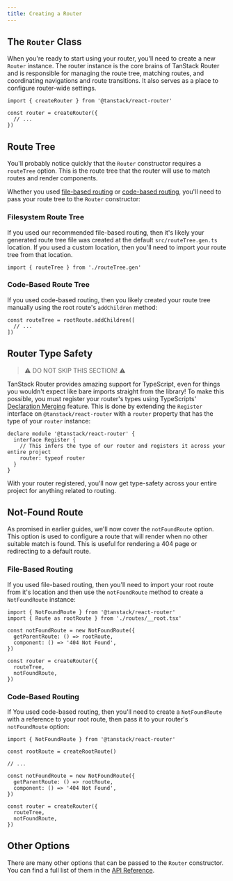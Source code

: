 ```yaml
---
title: Creating a Router
---
```


## The `Router` Class

When you're ready to start using your router, you'll need to create a new `Router` instance. The router instance is the core brains of TanStack Router and is responsible for managing the route tree, matching routes, and coordinating navigations and route transitions. It also serves as a place to configure router-wide settings.

```tsx
import { createRouter } from '@tanstack/react-router'

const router = createRouter({
  // ...
})
```

## Route Tree

You'll probably notice quickly that the `Router` constructor requires a `routeTree` option. This is the route tree that the router will use to match routes and render components.

Whether you used [file-based routing](./guide/route-trees) or [code-based routing](./guide/code-based-routing), you'll need to pass your route tree to the `Router` constructor:

### Filesystem Route Tree

If you used our recommended file-based routing, then it's likely your generated route tree file was created at the default `src/routeTree.gen.ts` location. If you used a custom location, then you'll need to import your route tree from that location.

```tsx
import { routeTree } from './routeTree.gen'
```

### Code-Based Route Tree

If you used code-based routing, then you likely created your route tree manually using the root route's `addChildren` method:

```tsx
const routeTree = rootRoute.addChildren([
  // ...
])
```

## Router Type Safety

> ⚠️ DO NOT SKIP THIS SECTION! ⚠️

TanStack Router provides amazing support for TypeScript, even for things you wouldn't expect like bare imports straight from the library! To make this possible, you must register your router's types using TypeScripts' [Declaration Merging](https://www.typescriptlang.org/docs/handbook/declaration-merging.html) feature. This is done by extending the `Register` interface on `@tanstack/react-router` with a `router` property that has the type of your `router` instance:

```tsx
declare module '@tanstack/react-router' {
  interface Register {
    // This infers the type of our router and registers it across your entire project
    router: typeof router
  }
}
```

With your router registered, you'll now get type-safety across your entire project for anything related to routing.

## Not-Found Route

As promised in earlier guides, we'll now cover the `notFoundRoute` option. This option is used to configure a route that will render when no other suitable match is found. This is useful for rendering a 404 page or redirecting to a default route.

### File-Based Routing

If you used file-based routing, then you'll need to import your root route from it's location and then use the `notFoundRoute` method to create a `NotFoundRoute` instance:

```tsx
import { NotFoundRoute } from '@tanstack/react-router'
import { Route as rootRoute } from './routes/__root.tsx'

const notFoundRoute = new NotFoundRoute({
  getParentRoute: () => rootRoute,
  component: () => '404 Not Found',
})

const router = createRouter({
  routeTree,
  notFoundRoute,
})
```

### Code-Based Routing

If You used code-based routing, then you'll need to create a `NotFoundRoute` with a reference to your root route, then pass it to your router's `notFoundRoute` option:

```tsx
import { NotFoundRoute } from '@tanstack/react-router'

const rootRoute = createRootRoute()

// ...

const notFoundRoute = new NotFoundRoute({
  getParentRoute: () => rootRoute,
  component: () => '404 Not Found',
})

const router = createRouter({
  routeTree,
  notFoundRoute,
})
```

## Other Options

There are many other options that can be passed to the `Router` constructor. You can find a full list of them in the [API Reference](../api/router/RouterOptionsType).
